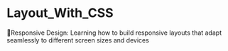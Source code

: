 # Layout_With_CSS
📱Responsive Design: Learning how to build responsive layouts that adapt seamlessly to different screen sizes and devices
